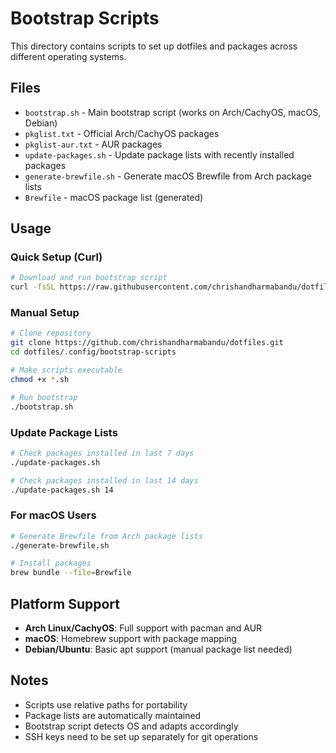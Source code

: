 # Bootstrap Scripts

This directory contains scripts to set up dotfiles and packages across different operating systems.

## Files

- `bootstrap.sh` - Main bootstrap script (works on Arch/CachyOS, macOS, Debian)
- `pkglist.txt` - Official Arch/CachyOS packages
- `pkglist-aur.txt` - AUR packages
- `update-packages.sh` - Update package lists with recently installed packages
- `generate-brewfile.sh` - Generate macOS Brewfile from Arch package lists
- `Brewfile` - macOS package list (generated)

## Usage

### Quick Setup (Curl)

```bash
# Download and run bootstrap script
curl -fsSL https://raw.githubusercontent.com/chrishandharmabandu/dotfiles/master/.config/bootstrap-scripts/bootstrap.sh | bash
```

### Manual Setup

```bash
# Clone repository
git clone https://github.com/chrishandharmabandu/dotfiles.git
cd dotfiles/.config/bootstrap-scripts

# Make scripts executable
chmod +x *.sh

# Run bootstrap
./bootstrap.sh
```

### Update Package Lists

```bash
# Check packages installed in last 7 days
./update-packages.sh

# Check packages installed in last 14 days
./update-packages.sh 14
```

### For macOS Users

```bash
# Generate Brewfile from Arch package lists
./generate-brewfile.sh

# Install packages
brew bundle --file=Brewfile
```

## Platform Support

- **Arch Linux/CachyOS**: Full support with pacman and AUR
- **macOS**: Homebrew support with package mapping
- **Debian/Ubuntu**: Basic apt support (manual package list needed)

## Notes

- Scripts use relative paths for portability
- Package lists are automatically maintained
- Bootstrap script detects OS and adapts accordingly
- SSH keys need to be set up separately for git operations

